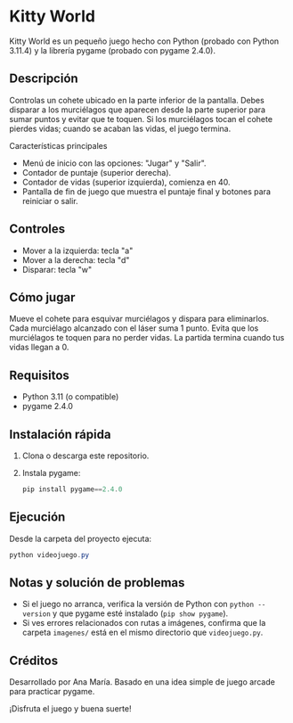 # Kitty World

Kitty World es un pequeño juego hecho con Python (probado con Python 3.11.4) y la librería pygame (probado con pygame 2.4.0).

Descripción
-----------
Controlas un cohete ubicado en la parte inferior de la pantalla. Debes disparar a los murciélagos que aparecen desde la parte superior para sumar puntos y evitar que te toquen. Si los murciélagos tocan el cohete pierdes vidas; cuando se acaban las vidas, el juego termina.

Características principales
- Menú de inicio con las opciones: "Jugar" y "Salir".
- Contador de puntaje (superior derecha).
- Contador de vidas (superior izquierda), comienza en 40.
- Pantalla de fin de juego que muestra el puntaje final y botones para reiniciar o salir.

Controles
--------
- Mover a la izquierda: tecla "a"
- Mover a la derecha: tecla "d"
- Disparar: tecla "w"

Cómo jugar
----------
Mueve el cohete para esquivar murciélagos y dispara para eliminarlos. Cada murciélago alcanzado con el láser suma 1 punto. Evita que los murciélagos te toquen para no perder vidas. La partida termina cuando tus vidas llegan a 0.

Requisitos
---------
- Python 3.11 (o compatible)
- pygame 2.4.0

Instalación rápida
------------------
1. Clona o descarga este repositorio.

2. Instala pygame:

	```powershell
	pip install pygame==2.4.0
	```

Ejecución
---------
Desde la carpeta del proyecto ejecuta:

```powershell
python videojuego.py
```

Notas y solución de problemas
-----------------------------
- Si el juego no arranca, verifica la versión de Python con `python --version` y que pygame esté instalado (`pip show pygame`).
- Si ves errores relacionados con rutas a imágenes, confirma que la carpeta `imagenes/` está en el mismo directorio que `videojuego.py`.

Créditos
-------
Desarrollado por Ana María. Basado en una idea simple de juego arcade para practicar pygame.

¡Disfruta el juego y buena suerte!

